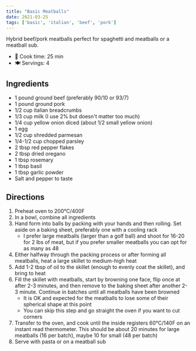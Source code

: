 ```yaml
---
title: "Basic Meatballs"
date: 2021-03-25
tags: ['basic', 'italian', 'beef', 'pork']
---
```

Hybrid beef/pork meatballs perfect for spaghetti and meatballs or a meatball sub.

- 🍳 Cook time: 25 min
- 🍽️ Servings: 4

## Ingredients

- 1 pound ground beef (preferably 90/10 or 93/7)
- 1 pound ground pork
- 1/2 cup italian breadcrumbs
- 1/3 cup milk (I use 2% but doesn't matter too much)
- 1/4 cup yellow onion diced (about 1/2 small yellow onion)
- 1 egg
- 1/2 cup shredded parmesan
- 1/4-1/2 cup chopped parsley
- 2 tbsp red pepper flakes
- 2 tbsp dried oregano
- 1 tbsp rosemary
- 1 tbsp basil
- 1 tbsp garlic powder
- Salt and pepper to taste

## Directions

1. Preheat oven to 200°C/400F
1. In a bowl, combine all ingredients
1. Hand form into balls by packing with your hands and then rolling. Set aside on a baking sheet, preferably one with a cooling rack
    * I prefer large meatballs (larger than a golf ball) and shoot for 16-20 for 2 lbs of meat, but if you prefer smaller meatballs you can opt for as many as 48
1. Either halfway through the packing process or after forming all meatballs, heat a large skillet to medium-high heat
1. Add 1-2 tbsp of oil to the skillet (enough to evenly coat the skillet), and bring to heat
1. Fill the skillet with meatballs, start by browning one face, flip once at after 2-3 minutes, and then remove to the baking sheet after another 2-3 minute. Continue in batches until all meatballs have been browned
    * It is OK and expected for the meatballs to lose some of their spherical shape at this point
    * You can skip this step and go straight the oven if you want to cut corners
1. Transfer to the oven, and cook until the inside registers 60°C/140F on an instant read thermometer. This should be about 20 minutes for large meatballs (16 per batch), maybe 10 for small (48 per batch)
1. Serve with pasta or on a meatball sub
